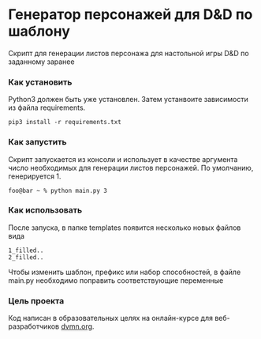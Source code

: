 # Генератор персонажей для D&D по шаблону

Скрипт для генерации листов персонажа для настольной игры D&D по заданному заранее

### Как установить

Python3 должен быть уже установлен. 
Затем устанвоите зависимости из файла requirements.
```
pip3 install -r requirements.txt
```

### Как запустить
Скрипт запускается из консоли и использует в качестве аргумента число необходимых для генерации листов персонажей. По умолчанию, генерируется 1.
```shell
foo@bar ~ % python main.py 3
```

### Как использовать
После запуска, в папке templates появится несколько новых файлов вида 
```
1_filled..
2_filled..
```
Чтобы изменить шаблон, префикс или набор способностей, в файле main.py необходимо поправить соответствующие переменные 
### Цель проекта

Код написан в образовательных целях на онлайн-курсе для веб-разработчиков [dvmn.org](https://dvmn.org/).